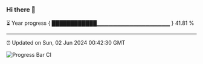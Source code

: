 ### Hi there 👋

⏳ Year progress { ████████████▁▁▁▁▁▁▁▁▁▁▁▁▁▁▁▁▁▁ } 41.81 %

---

⏰ Updated on Sun, 02 Jun 2024 00:42:30 GMT

![Progress Bar CI](https://github.com/Shyam-Makwana/GitHub-Actions-Demo/workflows/Progress%20Bar%20CI/badge.svg)
